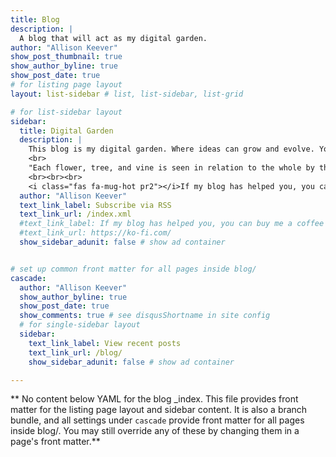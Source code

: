 ```yaml
---
title: Blog
description: |
  A blog that will act as my digital garden.
author: "Allison Keever"
show_post_thumbnail: true
show_author_byline: true
show_post_date: true
# for listing page layout
layout: list-sidebar # list, list-sidebar, list-grid

# for list-sidebar layout
sidebar: 
  title: Digital Garden 
  description: |
    This blog is my digital garden. Where ideas can grow and evolve. You will find an assortment of my thoughts, ideas, and experiences, as well as updates on recent projects.  
    <br>
    "Each flower, tree, and vine is seen in relation to the whole by the gardener so that the visitors can have unique yet coherent experiences as they find their own paths through the garden." 
    <br><br><br>
    <i class="fas fa-mug-hot pr2"></i>If my blog has helped you, you can [buy me a coffee](https://ko-fi.com/)!
  author: "Allison Keever"
  text_link_label: Subscribe via RSS
  text_link_url: /index.xml
  #text_link_label: If my blog has helped you, you can buy me a coffee
  #text_link_url: https://ko-fi.com/
  show_sidebar_adunit: false # show ad container


# set up common front matter for all pages inside blog/
cascade:
  author: "Allison Keever"
  show_author_byline: true
  show_post_date: true
  show_comments: true # see disqusShortname in site config
  # for single-sidebar layout
  sidebar:
    text_link_label: View recent posts
    text_link_url: /blog/
    show_sidebar_adunit: false # show ad container

---
```


** No content below YAML for the blog _index. This file provides front matter for the listing page layout and sidebar content. It is also a branch bundle, and all settings under `cascade` provide front matter for all pages inside blog/. You may still override any of these by changing them in a page's front matter.**
